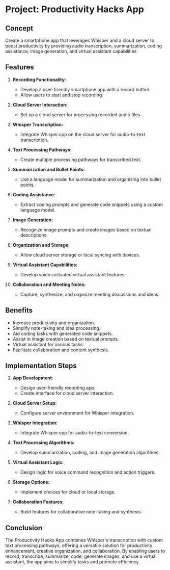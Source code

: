 # Project: Productivity Hacks App

## Concept
Create a smartphone app that leverages Whisper and a cloud server to boost productivity by providing audio transcription, summarization, coding assistance, image generation, and virtual assistant capabilities.

## Features
1. **Recording Functionality:**
   - Develop a user-friendly smartphone app with a record button.
   - Allow users to start and stop recording.

2. **Cloud Server Interaction:**
   - Set up a cloud server for processing recorded audio files.

3. **Whisper Transcription:**
   - Integrate Whisper.cpp on the cloud server for audio-to-text transcription.

4. **Text Processing Pathways:**
   - Create multiple processing pathways for transcribed text.

5. **Summarization and Bullet Points:**
   - Use a language model for summarization and organizing into bullet points.

6. **Coding Assistance:**
   - Extract coding prompts and generate code snippets using a custom language model.

7. **Image Generation:**
   - Recognize image prompts and create images based on textual descriptions.

8. **Organization and Storage:**
   - Allow cloud server storage or local syncing with devices.

9. **Virtual Assistant Capabilities:**
   - Develop voice-activated virtual assistant features.

10. **Collaboration and Meeting Notes:**
    - Capture, synthesize, and organize meeting discussions and ideas.

## Benefits
- Increase productivity and organization.
- Simplify note-taking and idea processing.
- Aid coding tasks with generated code snippets.
- Assist in image creation based on textual prompts.
- Virtual assistant for various tasks.
- Facilitate collaboration and content synthesis.

## Implementation Steps
1. **App Development:**
   - Design user-friendly recording app.
   - Create interface for cloud server interaction.

2. **Cloud Server Setup:**
   - Configure server environment for Whisper integration.

3. **Whisper Integration:**
   - Integrate Whisper.cpp for audio-to-text conversion.

4. **Text Processing Algorithms:**
   - Develop summarization, coding, and image generation algorithms.

5. **Virtual Assistant Logic:**
   - Design logic for voice command recognition and action triggers.

6. **Storage Options:**
   - Implement choices for cloud or local storage.

7. **Collaboration Features:**
   - Build features for collaborative note-taking and synthesis.

## Conclusion
The Productivity Hacks App combines Whisper's transcription with custom text processing pathways, offering a versatile solution for productivity enhancement, creative organization, and collaboration. By enabling users to record, transcribe, summarize, code, generate images, and use a virtual assistant, the app aims to simplify tasks and promote efficiency.
